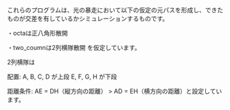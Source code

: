 これらのプログラムは、光の暴走において以下の仮定の元パスを形成し、できたものが交差を有しているかシミュレーションするものです。

・octaは正八角形散開


・two_coumnは2列横隊散開
を仮定しています。



2列横隊は


配置:
A, B, C, D が上段
E, F, G, H が下段


距離条件:
AE = DH（縦方向の距離） > AD = EH（横方向の距離）と設定しています。
